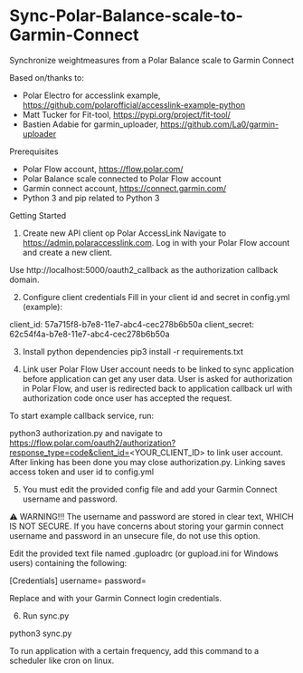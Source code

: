 # Sync-Polar-Balance-scale-to-Garmin-Connect
Synchronize weightmeasures from a Polar Balance scale to Garmin Connect

Based on/thanks to:
- Polar Electro for accesslink example, https://github.com/polarofficial/accesslink-example-python
- Matt Tucker for Fit-tool, https://pypi.org/project/fit-tool/
- Bastien Adabie for garmin_uploader, https://github.com/La0/garmin-uploader

Prerequisites
- Polar Flow account, https://flow.polar.com/
- Polar Balance scale connected to Polar Flow account
- Garmin connect account, https://connect.garmin.com/
- Python 3 and pip related to Python 3

Getting Started

1. Create new API client op Polar AccessLink
Navigate to https://admin.polaraccesslink.com. Log in with your Polar Flow account and create a new client.

Use http://localhost:5000/oauth2_callback as the authorization callback domain.

2. Configure client credentials
Fill in your client id and secret in config.yml (example):

client_id: 57a715f8-b7e8-11e7-abc4-cec278b6b50a
client_secret: 62c54f4a-b7e8-11e7-abc4-cec278b6b50a

3. Install python dependencies
pip3 install -r requirements.txt

4. Link user
Polar Flow User account needs to be linked to sync application before application can get any user data. User is asked for authorization in Polar Flow, and user is redirected back to application callback url with authorization code once user has accepted the request.

To start example callback service, run:

python3 authorization.py
and navigate to https://flow.polar.com/oauth2/authorization?response_type=code&client_id=<YOUR_CLIENT_ID> to link user account. After linking has been done you may close authorization.py. Linking saves access token and user id to config.yml

5. You must edit the provided config file and add your Garmin Connect username and password.

⚠️ WARNING!!! The username and password are stored in clear text, WHICH IS NOT SECURE. If you have concerns about storing your garmin connect username and password in an unsecure file, do not use this option.

Edit the provided text file named .guploadrc (or gupload.ini for Windows users) containing the following:

[Credentials]
username=<username>
password=<password>

Replace and with your Garmin Connect login credentials.

6. Run sync.py

python3 sync.py

To run application with a certain frequency, add this command to a scheduler like cron on linux.
